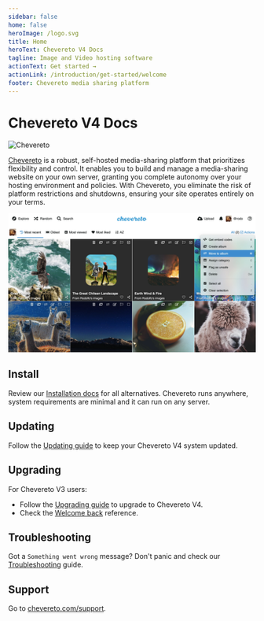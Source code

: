 ```yaml
---
sidebar: false
home: false
heroImage: /logo.svg
title: Home
heroText: Chevereto V4 Docs
tagline: Image and Video hosting software
actionText: Get started →
actionLink: /introduction/get-started/welcome
footer: Chevereto media sharing platform
---
```


# Chevereto V4 Docs

![Chevereto](/chevereto.svg)

[Chevereto](https://chevereto.com) is a robust, self-hosted media-sharing platform that prioritizes flexibility and control. It enables you to build and manage a media-sharing website on your own server, granting you complete autonomy over your hosting environment and policies. With Chevereto, you eliminate the risk of platform restrictions and shutdowns, ensuring your site operates entirely on your terms.

![Screen](./src/screens/user-listing-selected.webp)

## Install

Review our [Installation docs](./application/installing/installation.md) for all alternatives. Chevereto runs anywhere, system requirements are minimal and it can run on any server.

## Updating

Follow the [Updating guide](application/installing/updating.md) to keep your Chevereto V4 system updated.

## Upgrading

For Chevereto V3 users:

* Follow the [Upgrading guide](application/installing/upgrading.md) to upgrade to Chevereto V4.
* Check the [Welcome back](introduction/changelog/welcome-back.md#chevereto-v4-vs-v3) reference.

## Troubleshooting

Got a `Something went wrong` message? Don't panic and check our [Troubleshooting](application/reference/errors.md#something-went-wrong) guide.

## Support

Go to [chevereto.com/support](https://chevereto.com/support).
